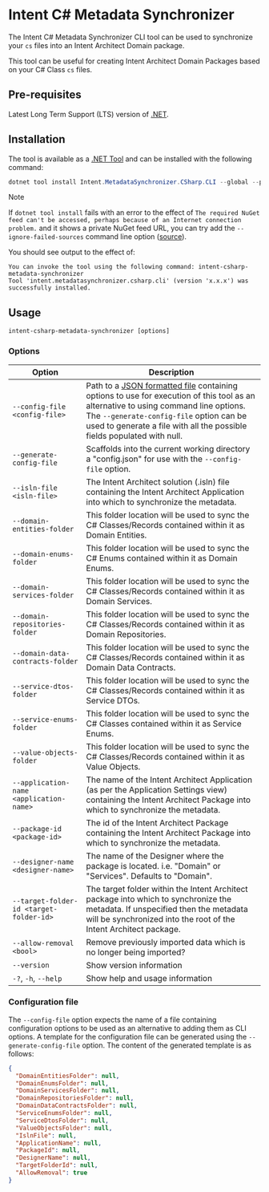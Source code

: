 # Intent C# Metadata Synchronizer

The Intent C# Metadata Synchronizer CLI tool can be used to synchronize your `cs` files into an Intent Architect Domain package.

This tool can be useful for creating Intent Architect Domain Packages based on your C# Class `cs` files.

## Pre-requisites

Latest Long Term Support (LTS) version of [.NET](https://dotnet.microsoft.com/download).

## Installation

The tool is available as a [.NET Tool](https://docs.microsoft.com/dotnet/core/tools/global-tools) and can be installed with the following command:

```powershell
dotnet tool install Intent.MetadataSynchronizer.CSharp.CLI --global --prerelease
```

> [!NOTE]
> If `dotnet tool install` fails with an error to the effect of `The required NuGet feed can't be accessed, perhaps because of an Internet connection problem.` and it shows a private NuGet feed URL, you can try add the `--ignore-failed-sources` command line option ([source](https://learn.microsoft.com/dotnet/core/tools/troubleshoot-usage-issues#nuget-feed-cant-be-accessed)).

You should see output to the effect of:

```text
You can invoke the tool using the following command: intent-csharp-metadata-synchronizer
Tool 'intent.metadatasynchronizer.csharp.cli' (version 'x.x.x') was successfully installed.
```

## Usage

`intent-csharp-metadata-synchronizer [options]`

### Options

| Option                                  | Description                                                                                                                                                                                                                                                                     |
|-----------------------------------------|---------------------------------------------------------------------------------------------------------------------------------------------------------------------------------------------------------------------------------------------------------------------------------|
| `--config-file <config-file>`           | Path to a [JSON formatted file](#configuration-file) containing options to use for execution of this tool as an alternative to using command line options. The `--generate-config-file` option can be used to generate a file with all the possible fields populated with null. |
| `--generate-config-file`                | Scaffolds into the current working directory a "config.json" for use with the `--config-file` option.                                                                                                                                                                           |
| `--isln-file <isln-file>`               | The Intent Architect solution (.isln) file containing the Intent Architect Application into which to synchronize the metadata.                                                                                                                                                  |
| `--domain-entities-folder`              | This folder location will be used to sync the C# Classes/Records contained within it as Domain Entities.                                                                                                                                                                        |
| `--domain-enums-folder`                 | This folder location will be used to sync the C# Enums contained within it as Domain Enums.                                                                                                                                                                                     |
| `--domain-services-folder`              | This folder location will be used to sync the C# Classes/Records contained within it as Domain Services.                                                                                                                                                                        |
| `--domain-repositories-folder`          | This folder location will be used to sync the C# Classes/Records contained within it as Domain Repositories.                                                                                                                                                                    |
| `--domain-data-contracts-folder`        | This folder location will be used to sync the C# Classes/Records contained within it as Domain Data Contracts.                                                                                                                                                                  |
| `--service-dtos-folder`                 | This folder location will be used to sync the C# Classes/Records contained within it as Service DTOs.                                                                                                                                                                           |
| `--service-enums-folder`                | This folder location will be used to sync the C# Classes contained within it as Service Enums.                                                                                                                                                                                  |
| `--value-objects-folder`                | This folder location will be used to sync the C# Classes/Records contained within it as Value Objects.                                                                                                                                                                          |
| `--application-name <application-name>` | The name of the Intent Architect Application (as per the Application Settings view) containing the Intent Architect Package into which to synchronize the metadata.                                                                                                             |
| `--package-id <package-id>`             | The id of the Intent Architect Package containing the Intent Architect Package into which to synchronize the metadata.                                                                                                                                                          |
| `--designer-name <designer-name>`       | The name of the Designer where the package is located. i.e. "Domain" or "Services". Defaults to "Domain".                                                                                                                                                                       |
| `--target-folder-id <target-folder-id>` | The target folder within the Intent Architect package into which to synchronize the metadata. If unspecified then the metadata will be synchronized into the root of the Intent Architect package.                                                                              |
| `--allow-removal <bool>`                | Remove previously imported data which is no longer being imported?                                                                                                                                                                                                              |
| `--version`                             | Show version information                                                                                                                                                                                                                                                        |
| `-?`, `-h`, `--help`                    | Show help and usage information                                                                                                                                                                                                                                                 |

### Configuration file

The `--config-file` option expects the name of a file containing configuration options to be used as an alternative to adding them as CLI options. A template for the configuration file can be generated using the `--generate-config-file` option. The content of the generated template is as follows:

```json
{
  "DomainEntitiesFolder": null,
  "DomainEnumsFolder": null,
  "DomainServicesFolder": null,
  "DomainRepositoriesFolder": null,
  "DomainDataContractsFolder": null,
  "ServiceEnumsFolder": null,
  "ServiceDtosFolder": null,
  "ValueObjectsFolder": null,
  "IslnFile": null,
  "ApplicationName": null,
  "PackageId": null,
  "DesignerName": null,
  "TargetFolderId": null,
  "AllowRemoval": true
}
```
